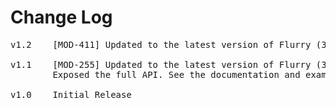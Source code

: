 # Change Log
<pre>
v1.2	[MOD-411] Updated to the latest version of Flurry (3.0.7)

v1.1    [MOD-255] Updated to the latest version of Flurry (3.0.0)
		Exposed the full API. See the documentation and example for more information.

v1.0    Initial Release
